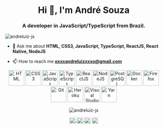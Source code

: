 <h1 align="center">Hi 👋, I'm André Souza</h1>
<h3 align="center">A developer in JavaScript/TypeScript from Brazil.</h3>
<p align="left"> <img src="https://komarev.com/ghpvc/?username=andreluiz-js" alt="andreluiz-js" /> </p>

- 💬 Ask me about **HTML, CSS3, JavaScript, TypeScript, ReactJS, React Native, NodeJS**

- 📫 How to reach me **oxxxandreluizxxxo@gmail.com**

<p align="center">
  <img src="https://devicons.github.io/devicon/devicon.git/icons/html5/html5-original-wordmark.svg" alt="HTML" width="50" />
  <img src="https://devicons.github.io/devicon/devicon.git/icons/css3/css3-original-wordmark.svg" alt="CSS3" width="50" />
  <img src="https://devicons.github.io/devicon/devicon.git/icons/javascript/javascript-original.svg" alt="JavaScript" width="50" />
  <img src="https://devicons.github.io/devicon/devicon.git/icons/typescript/typescript-original.svg" alt="TypeScript" width="50" />
  <img src="https://devicons.github.io/devicon/devicon.git/icons/react/react-original-wordmark.svg" alt="ReactJS" width="50" />
  <img src="https://devicons.github.io/devicon/devicon.git/icons/nodejs/nodejs-original.svg" alt="NodeJS" width="50" />
  <img src="https://devicons.github.io/devicon/devicon.git/icons/postgresql/postgresql-original-wordmark.svg" alt="PostgreSQL" width="50" />
  <img src="https://devicons.github.io/devicon/devicon.git/icons/docker/docker-original-wordmark.svg" alt="Docker" width="50" />
  <img src="https://devicons.github.io/devicon/devicon.git/icons/firefox/firefox-original-wordmark.svg" alt="Firefox" width="50" />
  <img src="https://devicons.github.io/devicon/devicon.git/icons/git/git-original.svg" alt="Git" width="50" />
  <img src="https://devicons.github.io/devicon/devicon.git/icons/heroku/heroku-original-wordmark.svg" alt="Heroku" width="50" />
  <img src="https://devicons.github.io/devicon/devicon.git/icons/visualstudio/visualstudio-plain.svg" alt="Visual Studio Code" width="50" />
  <img src="https://devicons.github.io/devicon/devicon.git/icons/yarn/yarn-original.svg" alt="Yarn" width="50" />
</p>

<p align="center">
  <img src="https://github-readme-stats.vercel.app/api?username=andreluiz-js&show_icons=true" alt="andreluiz-js" />
</p>
<p></p>
<p align="center">
  <a href="https://twitter.com/andresouzadev" target="blank">
    <img align="center" src="https://cdn.jsdelivr.net/npm/simple-icons@3.0.1/icons/twitter.svg" alt="andresouza.dev" height="20" width="20" />
  </a>
  <a href="https://linkedin.com/in/andresouzadev" target="blank">
    <img align="center" src="https://cdn.jsdelivr.net/npm/simple-icons@3.0.1/icons/linkedin.svg" alt="andresouzadev" height="20" width="20" />
  </a>
  <a href="https://fb.com/andreluiz1985" target="blank"><img align="center" src="https://cdn.jsdelivr.net/npm/simple-icons@3.0.1/icons/facebook.svg" alt="andreluiz_1985" height="20" width="20" /></a>
  <a href="https://instagram.com/andresouza.dev" target="blank"><img align="center" src="https://cdn.jsdelivr.net/npm/simple-icons@3.0.1/icons/instagram.svg" alt="andreluiz_1985" height="20" width="20" /></a>
</p>

